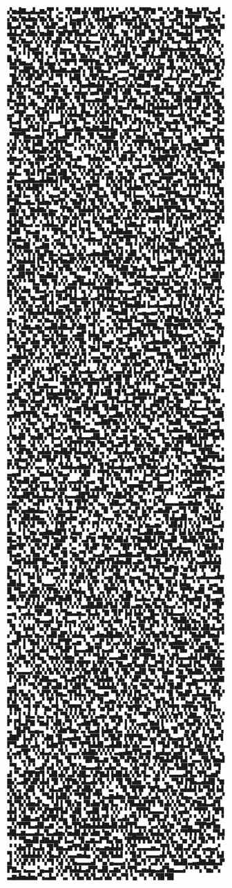 ▞▅▟▇▃▟▃▆▞▛▝▃▝▛▟▊▟▞▟█▜▝▞▝▃▞▞▙▞▜▛▇▝▚▞▄▜▅▝▇▃▙▜▚▃▟▞▆▞▆▟▅▞▆▞▙▝▅▝▐▃▄▟▚▝▟▟▆▜▛▜▟▃▆▜▞▞▄▃▆▝▃▟▜▝▜▜▛▝▆▞▅▝█▃▟▝▅▟▚▝▟▟▛▃▟▝▉▜▝▞▙▝▞▟▉▞▝▝▛▟▟▜▙▝▄▜▃▟▝▜▟▟▚▃▄▟▆▞▆▟▟▃▛▟▇▞▅▟▇▝▆▛▇▜▙▟▜▃▞▞▞▟▃▝▇▝▐▟▊▝▉▝▊▟▞▜▅▟▟▝▜▝▜▞▜▝▉▞▆▃▞▞▞▟▚▟▊▞▙▞▟▃▙▃▃▜▚▝▟▟▐▜▞▞▃▟▇▟▚▞▜▃▞▜▟▃▆▜▚▜▄▜▅▝▐▜▄▟▚▝▝▟▚▃▃▝▊▝▇▃▆▝▞▞▛▞▜▝▆▝▅▛▐▝▟▟▄▃▙▃▟▟▄▝▐▞▝▞▄▝▞▝▐▝█▜▝▃▜▝▜▝▆▝▆▞▞▝▄▜▄▃▛▟█▝▅▟▛▟▃▟▛▟▝▟█▞▅▜▅▞▞▃▞▜▟▜▅▃▞▝▊▟▄▞▞▜▛▜▝▜▛▛▇▃▜▞▅▜▛▟▞▃▝▞▞▟▃▝█▝▝▞▚▜▟▞▛▜▄▜▝▜▚▟█▜▄▜▄▜▙▟▆▃▆▟▚▝▊▜▙▃▛▝▃▃▞▜▚▟▃▟▟▜▝▜▚▜▟▞▞▝█▟▄▜▞▝█▞▞▟▛▟▛▝▟▝▜▝▐▟█▝▄▜▛▟▅▃▛▃▄▞▜▟█▝▛▟▛▃▟▃▛▃▃▜▛▞▝▃▟▞▃▛▇▃▟▝▃▟▜▃▆▞▃▝▃▜▄▟▆▟▟▝▆▜▃▞▟▞▅▟▉▃▄▝▆▃▝▟▞▟▚▟▃▛▇▃▜▞▟▞▝▜▟▟▝▝▇▝█▃▚▟▄▞▄▟▜▟▊▜▝▟▉▝▇▃▅▝█▟▜▟▄▟▚▝▅▃▟▟▞▃▟▟▃▜▜▝▄▝▚▜▟▛▇▞▚▝▊▜▃▃▅▟▛▝▉▃▛▟▅▝▐▃▜▞▅▃▝▟▊▟▉▟█▝▊▜▄▝▚▞▛▜▞▜▚▃▛▟▐▟▛▃▙▝█▝▞▞▟▜▄▞▅▃▛▟▆▟▐▜▟▟▟▟▅▜▝▟▃▛▐▟▚▜▙▃▞▜▛▃▃▜▟▜▝▝▐▞▟▟▄▛▇▃▛▟▜▞▞▜▄▃▚▝▝▜▜▟▅▝▟▃▟▞▟▝▃▜▅▝▜▞▜▃▟▝▛▞▃▜▞▃▃▟▐▞▆▝▜▃▝▞▟▟▐▜▄▜▝▟▜▞▆▃▜▞▄▃▆▞▙▝▜▟▅▃▝▜▟▝▅▟▄▟▜▟▐▃▛▃▝▜▃▟▆▞▆▟▇▟▇▟▄▝▃▟▃▟▐▝▞▝▅▞▙▟▃▝▉▜▝▝▅▟▚▃▝▜▛▜▅▃▅▟▝▛▐▃▟▛▐▜▄▝▉▝▆▟▟▛▐▞▙▝▅▟▚▝▛▜▃▃▚▟▝▝▃▝▃▃▙▟▄▞▟▝▞▛▐▟▊▝▆▜▜▜▄▞▝▃▜▃▚▞▜▛▇▝▞▃▜▜▛▜▙▜▝▛▐▃▜▃▄▜▙▟▊▝▟▜▞▛▐▞▜▟▅▟▛▟▜▞▙▃▝▝▞▝▝▞▟▟▚▜▝▃▟▃▜▝▝▟▜▜▅▜▛▞▚▛▇▜▄▃▄▜▄▟▅▃▞▃▝▟▇▞▅▜▙▞▜▃▆▝▜▟▅▞▆▞▝▟▊▟▚▃▜▝▇▟▇▛▇▜▝▞▚▞▆▝▄▃▝▝▚▟▝▝▊▜▝▃▆▜▞▝▊▟▄▃▝▞▟▞▃▝▚▞▃▝▄▟▃▟▞▜▞▟▊▞▝▞▅▝▊▝▝▟█▟▟▟▃▝▉▟▐▜▚▟▊▟█▝▅▝▞▟▜▃▛▃▆▝▅▝▇▞▝▃▄▞▄▜▃▟▟▜▅▜▟▝▊▞▜▝▉▟▚▃▄▟▆▃▟▟▇▟▐▜▛▞▆▝▃▜▟▝▐▜▞▟▜▟▚▝▉▝▄▃▛▜▛▃▅▝▞▜▚▟▜▝▐▞▆▝█▞▟▟█▜▝▝▟▞▃▝▉▃▙▜▛▜▄▝▚▜▟▝▟▟▆▞▛▞▚▟▟▞▛▝▄▜▜▜▝▜▜▜▄▟▚▟▐▃▝▟▚▝▄▃▞▜▞▝▆▞▞▝█▃▙▝█▝▜▟▐▃▃▝▟▃▅▞▛▜▙▃▟▃▛▝▝▞▆▜▛▜▙▃▆▃▜▟▅▞▆▜▚▝▇▟▜▝█▝▊▞▄▝▄▞▝▟▆▞▆▝▐▝▇▜▙▝█▝▊▝▇▞▅▞▆▟▉▞▄▝▆▟▆▞▄▃▝▛▇▞▜▟▟▟▜▞▚▞▙▞▛▃▜▞▟▟█▟▉▜▛▜▙▟▃▝▉▟▄▃▛▟▐▜▚▞▅▜▞▝▉▜▚▞▅▞▟▞▛▝▐▞▟▃▅▜▞▃▙▜▞▃▚▃▅▟▐▟▚▞▆▟▛▟▝▞▄▜▙▜▟▜▙▃▞▃▚▟▟▃▚▛▐▟▐▝▜▝▇▞▝▜▅▝▐▟▆▃▙▝▝▜▝▝▊▟▐▝▝▞▃▟▜▃▛▝▜▟▊▝▅▃▅▝▝▝█▜▅▝▅▝▊▜▃▝▜▞▟▟▇▟▅▝▟▃▝▟▝▞▃▟▚▟▐▞▜▟▝▜▅▝▉▃▆▃▚▝▉▞▙▝▃▞▞▜▝▞▚▟▅▃▞▜▚▞▆▜▛▜▝▞▆▟▜▝▅▟▟▝▝▟▆▜▜▞▚▟▚▜▅▟▉▝▃▟▇▝▞▜▙▝▆▝▄▝▝▝▚▜▞▜▃▝▜▝▐▞▛▟▐▟▄▜▙▃▞▜▄▜▟▞▆▜▜▜▞▞▞▜▚▜▄▛▇▃▚▃▙▞▟▞▃▟▅▟▇▜▞▟▝▟▉▝▄▝▐▜▝▞▜▝▉▜▟▟▜▝▞▟▝▜▟▝▅▟▟▟▐▜▃▜▅▜▅▟▛▞▛▞▟▝▟▜▅▜▛▟▛▞▛▝█▝▐▃▅▟▛▝▟▝▊▟▚▟▟▟▟▃▛▟▊▃▜▞▆▝▟▝▅▜▙▝▞▟▆▝▚▞▝▜▜▟▇▝▆▃▙▝▇▟▆▝▐▃▞▜▚▝▜▟▝▃▜▞▄▟▉▜▜▝▅▟▇▟▝▃▝▜▄▃▝▝▊▞▅▃▚▝▉▜▛▟▟▃▄▞▃▃▙▜▃▞▞▝▐▃▛▟▉▛▇▞▞▝▝▜▃▜▙▝▊▞▞▃▆▜▙▟▟▝▞▟▉▜▅▝▄▟▆▝▆▞▆▟▟▝▆▞▅▝▉▞▅▃▛▜▙▜▞▟▅▝█▃▞▃▚▃▟▜▜▝▄▝▞▜▜▜▙▞▄▃▃▞▃▛▇▟▊▝▆▜▃▟▜▝▟▝▐▜▚▜▚▜▝▟▅▝▅▃▆▛▐▝▉▟▜▟▃▟▞▃▟▜▟▟▄▞▟▃▅▜▝▝▆▝▄▞▚▝█▜▚▜▟▞▃▛▐▃▝▞▚▜▚▞▃▞▙▜▝▃▄▞▜▃▜▛▐▝▉▞▟▃▜▜▅▟█▟▐▃▟▃▄▟▄▟▐▝▊▟▝▃▜▞▄▞▞▝▚▜▙▟▟▜▟▟▇▞▛▟▛▝▞▟▟▝▝▜▅▟▉▝▞▃▄▃▄▞▅▝▐▝▟▝▊▞▙▝▉▃▆▟▅▃▝▜▞▞▚▞▅▃▚▜▞▜▞▞▝▛▐▞▃▝▚▞▅▟▟▜▃▞▙▃▞▞▟▛▇▟▅▞▟▟▞▞▄▞▜▝▞▟▆▃▆▞▄▟▉▟▇▃▛▟▇▝▜▝▄▝▃▜▟▃▜▃▄▜▜▜▙▃▜▛▇▜▙▜▞▜▞▃▄▜▙▞▚▝▇▝▚▞▜▃▚▜▟▃▝▃▆▛▐▟▄▜▞▝▞▝▃▟▆▜▙▞▙▝▐▝█▟▄▃▄▞▚▝▅▃▝▟▛▜▞▃▛▟▅▝▇▜▞▟▛▞▞▜▙▝▐▜▚▃▅▝█▃▛▝▝▞▃▟▅▟▆▞▙▜▞▃▙▝▟▟▆▟▞▝█▜▃▞▛▞▚▝▛▃▛▞▞▞▙▝▇▟▝▜▚▞▅▞▆▝▃▜▙▟▆▝▚▝▄▟▉▞▞▜▝▟▜▝▐▃▆▟▟▞▛▃▛▃▚▜▛▜▚▟▚▜▝▃▃▜▄▞▟▝▄▟█▜▝▃▄▝▜▜▙▝▐▟▞▟▇▜▜▝▐▝▅▜▛▃▛▞▝▝▝▞▄▞▙▞▆▟▜▝▝▜▚▞▝▞▚▟▞▟▅▜▙▝▞▛▐▜▄▃▆▝▅▝▝▞▝▞▄▜▚▝█▝▐▟▞▝█▜▞▃▝▟▚▃▟▃▞▞▙▝▃▃▛▟▐▃▛▃▟▞▝▟▆▝▉▟▚▟▟▝▐▜▞▟▊▝▝▃▝▟▚▜▃▟▐▝▇▟▜▞▄▞▙▃▟▟▛▟▊▜▛▝▞▟▜▃▛▝▃▃▙▞▚▞▃▃▙▜▞▟▆▝▐▞▜▛▐▃▆▃▃▝▜▞▛▜▞▜▛▜▝▃▛▝▊▞▙▞▛▝▝▝▆▟▃▜▅▟▝▛▇▝▛▝▆▟▃▟▛▝▄▜▅▛▐▟▄▟▟▛▇▞▄▝▊▟▐▟▉▝▊▜▃▟▜▟▟▃▛▝▚▞▅▃▜▟▊▞▅▞▚▝▝▟▞▜▅▞▟▃▟▝▛▛▇▝▛▟▛▃▛▞▃▃▞▜▜▃▟▃▛▜▛▝▐▟█▜▃▜▅▝▚▃▃▝▉▟▅▞▞▝▜▝▅▜▚▟▝▜▝▞▄▃▅▜▙▟▊▝▉▟▇▝▐▃▜▛▐▃▛▜▞▞▅▜▙▃▞▟▃▃▙▝▃▞▄▟▇▜▜▜▙▝▆▃▅▝▟▟▝▜▝▟▝▜▄▞▃▟▇▞▙▜▞▟▄▜▚▟▜▞▞▜▟▞▙▃▄▞▜▟▉▞▞▝▃▜▄▞▚▝▐▞▄▃▜▜▅▝▃▝▄▟▇▛▇▞▟▝▞▟▃▝▛▝▃▝▆▟▊▝▆▃▅▟▛▃▅▝▐▝▝▞▆▝▅▝▆▜▚▞▟▝█▜▜▃▅▃▝▞▚▟▚▟▚▟▝▜▛▃▆▝▐▃▆▟▃▝▛▟▅▞▄▟▄▞▆▟▉▝▅▟▊▞▜▃▞▃▅▝▟▃▃▟█▃▛▞▚▃▆▝▅▞▃▜▄▝▜▃▚▃▆▟█▟▐▟▛▜▅▜▞▝▟▃▝▟▝▞▃▝▄▟▝▟▜▜▚▛▇▝▇▞▜▃▆▜▞▜▟▞▆▞▃▝▆▞▟▜▝▜▟▟▐▃▞▃▜▝▟▛▇▞▚▟▟▞▅▟█▟▜▟▄▟▞▞▃▝▛▟▃▟▄▞▛▞▝▟▉▟▛▝▜▜▄▃▆▝█▜▙▃▝▃▚▟▄▞▛▟▞▜▙▛▐▝▊▝▆▝▚▜▙▞▝▃▄▜▞▞▆▝█▜▟▃▜▝▞▝▉▝▃▝▇▟▛▜▜▟▛▞▙▃▛▞▃▃▝▞▃▜▟▟▃▟▆▟▚▝▊▜▟▃▟▃▄▞▆▛▇▟▞▃▟▝▅▝▚▝▆▜▅▟▄▃▄▃▄▟▝▝▃▝▆▟▟▝▆▃▞▝▝▟▉▝▝▜▜▞▆▞▝▜▝▝▐▃▛▟▃▟▜▝▐▜▜▟▇▛▇▝▚▞▜▞▅▟▊▟▛▃▃▝▊▃▛▃▃▟▞▃▄▝█▝▐▝▜▟▝▝▚▟▃▞▜▃▃▞▝▃▆▜▟▟▟▝▝▃▄▞▆▞▃▞▙▛▐▟▄▞▟▟▝▟▟▝▊▃▆▟▛▝▚▝▄▜▛▜▙▞▚▟▉▃▟▝▝▞▛▃▅▟▆▞▝▃▞▟▄▟█▜▟▃▙▃▛▟▚▃▃▟█▜▟▟▝▞▛▟█▟▜▞▚▞▝▝▃▞▞▝▝▞▃▟▟▜▝▟▅▟▟▃▆▞▚▝▚▟▜▝▝▃▜▝▆▝▉▜▚▞▚▃▝▟▇▃▞▜▅▞▜▝▐▞▜▃▃▃▅▃▆▟▅▝▊▞▄▜▜▞▄▟▆▟▄▃▚▝▇▃▟▃▛▜▚▞▄▝█▝▃▞▄▞▄▛▐▞▛▃▆▟▛▃▞▜▝▟▊▝▃▜▟▞▛▃▝▟▉▟▆▃▝▞▟▜▚▟▅▝▃▞▝▜▚▃▃▜▚▝▇▞▅▜▚▝▃▝▊▟▄▟▊▃▝▞▆▟▐▟▊▝▐▜▞▟▝▜▚▝▐▜▛▝▃▝▛▝▐▜▝▝▞▝▆▝▅▝▐▞▅▃▅▞▝▟▉▟▐▝▞▟▝▝▚▃▟▟▄▝▐▝▅▞▄▟▆▟█▜▝▟▄▞▝▃▞▝▄▝▟▝▞▜▝▜▃▟▉▟▅▞▃▛▐▟▐▞▟▟▜▜▅▝▇▃▜▝▛▟▅▞▜▝▆▟▛▝▇▝▃▛▇▝▜▜▛▟▉▟▝▛▇▟█▟▐▜▄▟▊▝█▟█▞▛▟▟▝▅▟▆▜▛▝▄▜▞▛▐▟▛▃▝▃▝▝▊▟▛▝▇▞▃▝█▛▐▜▄▞▙▛▐▃▜▃▟▃▃▝▐▝▇▟▉▟▜▃▅▝▃▜▅▝▃▜▅▝█▝▆▞▜▝▚▃▟▝▃▃▙▟▆▃▆▜▄▃▟▟▊▟▚▛▇▜▝▟▉▜▞▃▝▟▆▜▟▟▛▜▙▃▚▜▅▝▞▜▙▞▛▟▆▜▜▟▅▟▊▃▆▞▜▝▇▃▛▝▞▝▝▟▚▃▟▟▟▟▇▃▞▞▝▝▊▞▚▃▆▞▛▝▟▝▞▟▄▛▐▞▟▜▞▝▞▟▚▟▝▜▜▝▆▛▇▝▅▜▟▝▛▝▟▜▙▝▐▝▜▟▐▞▝▝▃▞▛▝▛▟▊▞▙▞▝▃▄▜▙▞▚▃▄▝▜▟▃▜▃▃▛▝▇▃▞▃▟▃▃▟▅▟▉▟▄▝▅▝▚▃▃▞▞▝▐▞▛▝▐▞▛▝▄▜▞▞▜▝▊▝▊▜▃▜▄▝▊▟▐▟▄▝▝▃▝▃▄▝█▝▜▃▞▟▛▞▞▛▇▞▞▞▆▟▄▝▊▝▃▜▛▜▝▟▄▝▅▝▞▃▝▛▐▟▃▝▛▜▚▟▊▝▚▟▉▟▉▞▛▟▜▜▝▟▅▛▇▟▉▝▟▝▆▜▟▞▞▞▃▜▟▛▐▃▙▃▚▟▃▜▞▝▟▜▄▟▆▝▉▃▄▞▄▝▄▃▛▞▟▟▞▝▝▜▝▞▞▞▄▟█▟▉▟▜▟▝▟▊▃▅▞▆▞▙▞▙▃▞▃▜▝▚▟▐▟▝▜▛▃▄▝▃▟▃▜▛▟▊▝▞▜▅▃▅▃▜▃▙▝▇▝▊▛▐▟▐▟▞▝█▃▚▜▟▃▃▞▞▞▄▝▚▞▜▃▅▝▝▞▝▝▆▃▃▟▐▃▜▃▄▝▃▞▞▝▟▃▞▟▅▝▐▃▜▟▜▜▄▝▊▝▇▟█▞▅▃▜▞▝▜▞▝▊▝▐▟▟▝▄▜▚▃▛▝▐▝▝▞▟▟▝▝▄▜▃▝▞▞▆▝▉▃▛▝▝▞▝▞▟▟▉▟▞▟▉▟▃▟▞▝█▃▙▞▅▃▚▟▊▟▛▞▟▟▄▝▃▟▅▟█▟▇▞▙▞▝▞▅▜▅▜▙▜▄▟▝▝▇▟▟▜▅▟▝▃▆▛▐▝▇▟▝▞▟▃▛▜▛▃▅▝▄▝▃▛▐▞▃▞▟▟▝▟▟▞▄▜▚▞▄▟▆▟▞▞▛▃▅▝▉▃▙▝▐▝▃▟▝▟▟▝▞▜▟▛▐▃▃▟▊▜▚▃▟▝▄▞▞▟▇▜▅▟▝▝▄▝▜▜▙▝▚▟▊▜▙▞▃▞▞▟▆▝▟▜▄▝▅▟▞▟▅▞▚▞▝▝▜▟▞▃▃▟▇▝▟▞▜▛▇▝▆▝▟▜▃▃▟▟▐▟█▜▟▃▆▞▚▝▛▞▄▞▚▝▞▞▞▜▚▜▛▛▐▞▛▞▆▝▇▃▅▜▄▟▚▃▛▜▝▟▝▟▄▟▐▜▄▝▟▟▊▟▞▃▃▃▞▟▞▞▙▜▞▞▛▞▚▜▅▜▛▟▊▝▟▝█▞▚▟█▝▇▝▜▟▅▝▆▝▇▟▇▞▄▜▛▛▐▝▟▜▞▝▛▟▇▃▄▝▜▃▆▜▜▞▄▜▟▟▆▝▟▞▝▟▛▃▙▃▚▝▊▃▝▜▛▝▄▃▟▃▙▟▇▃▟▝▝▝▜▞▚▟▚▟▊▟▝▟▉▜▃▝▜▟▟▟▞▝▊▞▅▝▇▞▚▟▟▝▉▟▊▝▛▜▃▝▝▟▚▜▜▞▙▞▄▝▟▜▚▜▅▃▜▜▟▃▜▜▄▃▆▝▜▞▛▟▐▜▃▞▅▝▝▝▉▝▆▟▛▃▙▟▃▜▜▞▛▟▝▞▜▝▃▞▝▛▐▝▅▞▝▝▞▃▛▝▊▃▅▞▞▃▚▜▛▞▚▝▆▜▄▜▝▝▚▃▛▃▜▜▃▝▜▜▙▝▜▝▛▝▆▞▜▃▚▜▜▜▃▜▃▝▅▜▟▝▛▝▇▜▛▝▅▃▛▞▞▜▜▝▛▛▇▝▜▟▐▃▞▝▐▝▟▃▚▃▚▃▜▝▜▞▞▞▙▞▞▃▅▞▄▟▄▝▆▝▝▜▛▝▞▟▞▞▆▜▝▟▇▃▝▞▅▞▞▛▐▜▃▛▇▝▆▟▝▟▊▞▜▝▃▟▆▜▙▝▄▝▚▛▐▝▛▃▄▞▆▟▐▝▝▝▄▞▙▟▜▞▟▝▅▞▃▝█▟▜▃▄▃▝▝▞▟▆▜▅▞▃▜▃▟▐▟▅▜▃▝▞▞▞▝▅▜▜▟▅▝█▝▚▞▄▛▐▝▆▝▚▟▇▛▐▃▛▞▝▟▇▝▉▃▄▟▅▝▆▜▜▝▄▜▙▛▐▜▛▜▙▞▄▞▚▞▙▃▄▞▙▜▄▝▛▟▅▜▛▜▃▟▞▃▙▝▐▟▆▜▚▝▇▝▛▜▟▟▊▃▟▟▊▟▞▟▞▃▃▜▝▜▟▝▉▟▃▛▐▟▞▟▝▃▞▃▅▜▛▝▞▟▃▞▃▜▞▃▃▞▟▟▇▞▞▞▞▃▄▟▅▜▜▃▆▝▄▟▄▞▄▟▚▝▉▜▙▞▛▝▄▜▝▝▃▜▅▝▝▟▝▜▄▝█▝▝▝█▛▇▃▆▝▇▞▚▛▇▞▚▜▝▛▇▟▟▜▜▟▝▃▃▜▙▜▅▟▝▜▃▝▞▝▃▟▚▟▝▞▄▞▛▞▅▃▃▟▞▃▙▞▚▃▝▟▞▜▚▞▝▟▚▃▜▟▉▜▚▝▞▟▝▜▟▝▚▟▜▛▇▜▝▟▊▟▞▃▛▟█▃▚▛▇▟▐▟▉▟▞▞▙▜▃▝▟▝▞▃▃▃▟▜▃▜▜▃▅▛▇▞▃▟▛▟▛▟▟▝█▝▞▛▇▞▟▃▟▞▙▝▞▝█▝▉▟▅▝▃▝▛▝▃▝▜▟▐▜▙▃▟▟█▝▆▜▞▃▝▟▉▝▟▝▟▃▅▜▛▃▛▟█▞▄▞▝▃▝▝▉▝█▜▛▝▇▜▄▟▜▃▚▟▟▟▐▞▜▟▐▟▚▜▟▞▙▝▃▝▜▟▐▟▉▞▝▜▜▟▝▜▚▃▆▟▅▞▙▟▞▃▞▃▙▝▞▞▚▜▄▃▝▃▄▜▞▃▞▜▞▜▞▟▅▟▚▃▝▟▐▝▉▞▆▝▉▟▅▜▄▜▃▝▚▜▙▟▟▜▜▝▊▟▞▞▙▞▚▛▇▟▃▟▜▟▟▝▟▝▛▞▚▛▇▜▜▟▝▟█▝▄▟█▝▜▝▞▞▝▝▃▜▜▜▃▃▃▜▝▞▄▟▞▝▜▜▚▝█▜▟▟▝▟▇▃▅▜▟▜▛▟▄▝▉▞▄▞▟▟▞▛▐▞▃▟▞▜▞▝▚▟▜▃▛▝▊▞▄▞▝▃▚▟▐▃▝▃▚▜▜▜▃▟▉▃▆▝▃▜▄▜▜▟▆▟▟▟▇▟▊▟▟▜▜▃▃▝▃▞▟▞▆▝▚▟▄▝▜▛▇▜▅▟█▃▆▃▃▟▃▜▃▟▅▞▅▟▊▟▞▟▆▝▆▞▝▝▞▟▄▟▞▞▙▟▄▜▚▞▞▜▜▜▜▞▃▝▜▟▝▝▝▜▅▟▊▟▇▟▄▛▐▃▞▝▊▃▆▃▛▜▄▜▅▝█▜▜▜▜▞▟▞▚▜▃▝▅▝▟▝▉▞▜▝▝▝▝▟▅▜▚▃▙▝▉▜▅▃▆▜▜▟▊▞▄▃▅▟▟▟▝▞▛▃▃▃▅▃▜▜▝▟▉▃▛▃▛▃▄▃▞▜▝▞▟▟▟▟▞▞▙▃▛▞▃▃▅▟▄▝▄▜▙▜▟▟▝▝▉▟▝▃▃▃▟▞▙▞▟▝▄▜▄▝▃▛▐▟▟▝▞▟▚▜▝▝▞▜▝▟▝▞▙▃▃▃▟▝▚▞▄▃▃▞▞▜▄▜▝▃▛▞▃▝▇▟▉▃▄▟▇▟▇▃▛▛▇▃▚▃▃▝▄▃▆▝▞▟▜▟▟▃▟▜▚▟▊▃▆▞▚▜▜▃▅▟▄▃▟▜▅▃▃▞▝▝▚▝▅▞▚▃▆▟▅▟▅▞▚▃▙▞▝▃▝▞▙▞▙▜▃▞▟▞▚▞▜▝▄▝▚▝▚▜▉▜▉
